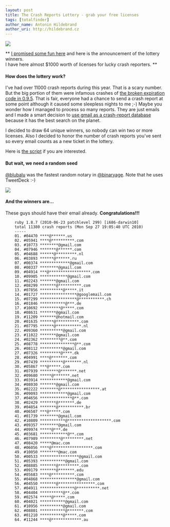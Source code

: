 ```yaml
---
layout: post
title: The Crash Reports Lottery - grab your free licenses
tags: [totalfinder]
author_name: Antonin Hildebrand
author_uri: http://hildebrand.cz
---
```


<img src="{{site.url}}/shared/img/icons/totalfinder-64.png" class="intro-icon"/>

** [I promised some fun here](/totalfinder-birthday-launch) and here is the announcement of the lottery winners.<br>I have here almost $1000 worth of licenses for lucky crash reporters. **

#### How does the lottery work?

I've had over 11000 crash reports during this year. That is a scary number. But the big portion of them were infamous crashes of [the broken expiration code in 0.9.5](http://blog.binaryage.com/localized-totalfinder-keeps-crashing). That is fair, everyone had a chance to send a crash report at some point although it caused some sleepless nights to me ;-) Maybe you wonder how I managed to process so many reports. They are just emails and I made a smart decision to [use gmail as a crash-report database](http://blog.binaryage.com/crash-reporting-in-binaryage/) because it has the best search on the planet.

I decided to draw 64 unique winners, so nobody can win two or more licenses. Also I decided to honor the number of crash reports you've sent so every email counts as a new ticket in the lottery.

Here is [the script](http://gist.github.com/599631) if you are interested.

#### But wait, we need a random seed

[@blubalu](http://twitter.com/blubalu/status/25711610348) was the fastest random notary in [@binaryage](http://twitter.com/binaryage). Note that he uses TweetDeck :-)

<a href="http://twitter.com/blubalu/status/25711610348"><img src="{{site.url}}/images/randseed-lottery-1.png"/></a>

#### And the winners are...

These guys should have their email already. **Congratulations!!!** 

        ruby 1.8.7 (2010-06-23 patchlevel 299) [i686-darwin10]
        total 11380 crash reports (Mon Sep 27 19:05:40 UTC 2010)
        -----
        01. #04470 ****@******.us
        02. #05941 ****@**********.com
        03. #10773 ********@gmail.com
        04. #07946 *******@******.com
        05. #04688 ******@*********.nl
        06. #03893 ******@******.ru
        07. #00374 *************@gmail.com
        08. #00337 ********@gmail.com
        09. #04914 ***@******************.com
        10. #09905 ************@gmail.com
        11. #02243 *******@gmail.com
        12. #08299 *******@**********.com
        13. #07856 **********@*****.it
        14. #01727 ****************@googlemail.com
        15. #07299 ****************@***********.ch
        16. #01846 ***********@***.de
        17. #10692 *********@*****.com
        18. #08631 *******@gmail.com
        19. #11209 *******@hotmail.com
        20. #01635 ******@**********.com
        21. #07795 ******@***********.nl
        22. #09360 **********@gmail.com
        23. #11022 *******@gmail.com
        24. #02362 *********@**.com
        25. #08778 ***************@**.com
        26. #08112 **********@gmail.com
        27. #07326 *********@****.dk
        28. #04991 ****@*******.com
        29. #07439 **********@*******.nl
        30. #05867 ***@*****.com
        31. #07939 ********@*******.net
        32. #09680 *****@*******.net
        33. #03914 ************@gmail.com
        34. #08030 *******@gmail.com
        35. #02222 ********@*****************.at
        36. #09093 ************@gmail.com
        37. #04656 **************@**.com
        38. #02429 *******@*******.de
        39. #04854 *******@***********.br
        40. #06507 ***@*****.com
        41. #01739 ********@gmail.com
        42. #10809 ***********@*******************.com
        43. #09357 ********@gmail.com
        44. #09974 *****@***.de
        45. #03681 ************@**.com
        46. #07989 *********@*********.net
        47. #08420 *****@mac.com
        48. #06056 ****@******************.com
        49. #10050 ********@mac.com
        50. #00533 *****************@gmail.com
        51. #05393 ***********@gmail.com
        52. #08885 *******@*********.com
        53. #09179 *******@*******.edu
        54. #05683 ****@**********.com
        55. #04868 ****************@gmail.com
        56. #04550 *******@****************.com
        57. #04911 ***************@**********.net
        58. #04404 **********@**.com
        59. #02574 *****@*****.com
        60. #04021 ***********@gmail.com
        61. #10956 **********@gmail.com
        62. #08801 ***********@*******.com
        63. #01210 **********@*****.com
        64. #11244 ****@*************.au